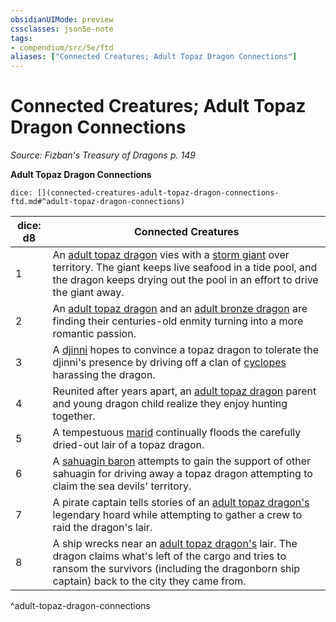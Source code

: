 ```yaml
---
obsidianUIMode: preview
cssclasses: json5e-note
tags:
- compendium/src/5e/ftd
aliases: ["Connected Creatures; Adult Topaz Dragon Connections"]
---
```

# Connected Creatures; Adult Topaz Dragon Connections
*Source: Fizban's Treasury of Dragons p. 149* 

**Adult Topaz Dragon Connections**

`dice: [](connected-creatures-adult-topaz-dragon-connections-ftd.md#^adult-topaz-dragon-connections)`

| dice: d8 | Connected Creatures |
|----------|---------------------|
| 1 | An [adult topaz dragon](/3-Mechanics/CLI/bestiary/dragon/adult-topaz-dragon-ftd.md) vies with a [storm giant](/3-Mechanics/CLI/bestiary/giant/storm-giant.md) over territory. The giant keeps live seafood in a tide pool, and the dragon keeps drying out the pool in an effort to drive the giant away. |
| 2 | An [adult topaz dragon](/3-Mechanics/CLI/bestiary/dragon/adult-topaz-dragon-ftd.md) and an [adult bronze dragon](/3-Mechanics/CLI/bestiary/dragon/adult-bronze-dragon.md) are finding their centuries-old enmity turning into a more romantic passion. |
| 3 | A [djinni](/3-Mechanics/CLI/bestiary/elemental/djinni.md) hopes to convince a topaz dragon to tolerate the djinni's presence by driving off a clan of [cyclopes](/3-Mechanics/CLI/bestiary/giant/cyclops.md) harassing the dragon. |
| 4 | Reunited after years apart, an [adult topaz dragon](/3-Mechanics/CLI/bestiary/dragon/adult-topaz-dragon-ftd.md) parent and young dragon child realize they enjoy hunting together. |
| 5 | A tempestuous [marid](/3-Mechanics/CLI/bestiary/elemental/marid.md) continually floods the carefully dried-out lair of a topaz dragon. |
| 6 | A [sahuagin baron](/3-Mechanics/CLI/bestiary/humanoid/sahuagin-baron.md) attempts to gain the support of other sahuagin for driving away a topaz dragon attempting to claim the sea devils' territory. |
| 7 | A pirate captain tells stories of an [adult topaz dragon's](/3-Mechanics/CLI/bestiary/dragon/adult-topaz-dragon-ftd.md) legendary hoard while attempting to gather a crew to raid the dragon's lair. |
| 8 | A ship wrecks near an [adult topaz dragon's](/3-Mechanics/CLI/bestiary/dragon/adult-topaz-dragon-ftd.md) lair. The dragon claims what's left of the cargo and tries to ransom the survivors (including the dragonborn ship captain) back to the city they came from. |
^adult-topaz-dragon-connections